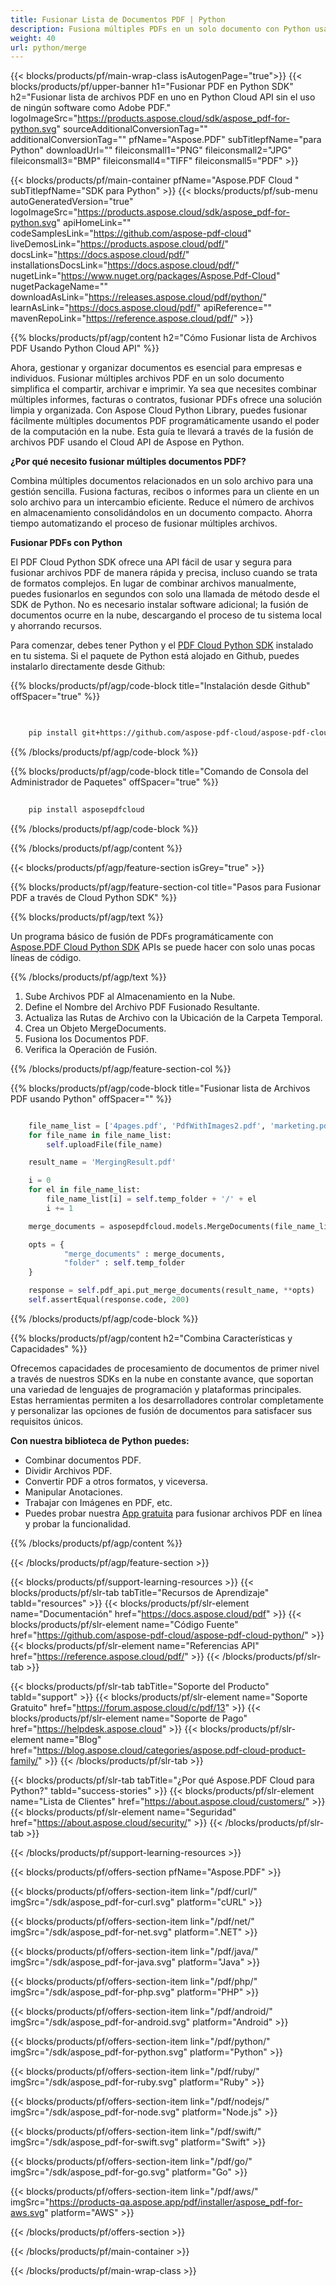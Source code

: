 ```yaml
---
title: Fusionar Lista de Documentos PDF | Python
description: Fusiona múltiples PDFs en un solo documento con Python usando Aspose.PDF Cloud SDK.
weight: 40
url: python/merge
---
```


{{< blocks/products/pf/main-wrap-class isAutogenPage="true">}}
{{< blocks/products/pf/upper-banner h1="Fusionar PDF en Python SDK" h2="Fusionar lista de archivos PDF en uno en Python Cloud API sin el uso de ningún software como Adobe PDF." logoImageSrc="https://products.aspose.cloud/sdk/aspose_pdf-for-python.svg" sourceAdditionalConversionTag="" additionalConversionTag="" pfName="Aspose.PDF" subTitlepfName="para Python" downloadUrl="" fileiconsmall1="PNG" fileiconsmall2="JPG" fileiconsmall3="BMP" fileiconsmall4="TIFF" fileiconsmall5="PDF" >}}

{{< blocks/products/pf/main-container pfName="Aspose.PDF Cloud " subTitlepfName="SDK para Python" >}}
{{< blocks/products/pf/sub-menu autoGeneratedVersion="true" logoImageSrc="https://products.aspose.cloud/sdk/aspose_pdf-for-python.svg" apiHomeLink="" codeSamplesLink="https://github.com/aspose-pdf-cloud" liveDemosLink="https://products.aspose.cloud/pdf/" docsLink="https://docs.aspose.cloud/pdf/" installationsDocsLink="https://docs.aspose.cloud/pdf/" nugetLink="https://www.nuget.org/packages/Aspose.Pdf-Cloud" nugetPackageName="" downloadAsLink="https://releases.aspose.cloud/pdf/python/" learnAsLink="https://docs.aspose.cloud/pdf/" apiReference="" mavenRepoLink="https://reference.aspose.cloud/pdf/" >}}

{{% blocks/products/pf/agp/content h2="Cómo Fusionar lista de Archivos PDF Usando Python Cloud API" %}}

Ahora, gestionar y organizar documentos es esencial para empresas e individuos. Fusionar múltiples archivos PDF en un solo documento simplifica el compartir, archivar e imprimir. Ya sea que necesites combinar múltiples informes, facturas o contratos, fusionar PDFs ofrece una solución limpia y organizada. Con Aspose Cloud Python Library, puedes fusionar fácilmente múltiples documentos PDF programáticamente usando el poder de la computación en la nube. Esta guía te llevará a través de la fusión de archivos PDF usando el Cloud API de Aspose en Python.

**¿Por qué necesito fusionar múltiples documentos PDF?**

Combina múltiples documentos relacionados en un solo archivo para una gestión sencilla. Fusiona facturas, recibos o informes para un cliente en un solo archivo para un intercambio eficiente. Reduce el número de archivos en almacenamiento consolidándolos en un documento compacto. Ahorra tiempo automatizando el proceso de fusionar múltiples archivos.

**Fusionar PDFs con Python**

El PDF Cloud Python SDK ofrece una API fácil de usar y segura para fusionar archivos PDF de manera rápida y precisa, incluso cuando se trata de formatos complejos. En lugar de combinar archivos manualmente, puedes fusionarlos en segundos con solo una llamada de método desde el SDK de Python. No es necesario instalar software adicional; la fusión de documentos ocurre en la nube, descargando el proceso de tu sistema local y ahorrando recursos.

Para comenzar, debes tener Python y el [PDF Cloud Python SDK](https://pypi.org/project/asposepdfcloud/) instalado en tu sistema.
Si el paquete de Python está alojado en Github, puedes instalarlo directamente desde Github:

{{% blocks/products/pf/agp/code-block title="Instalación desde Github" offSpacer="true" %}}

```bash

     
    pip install git+https://github.com/aspose-pdf-cloud/aspose-pdf-cloud-python.git


```

{{% /blocks/products/pf/agp/code-block %}}

{{% blocks/products/pf/agp/code-block title="Comando de Consola del Administrador de Paquetes" offSpacer="true" %}}

```bash
     
    pip install asposepdfcloud

```

{{% /blocks/products/pf/agp/code-block %}}

{{% /blocks/products/pf/agp/content %}}

{{< blocks/products/pf/agp/feature-section isGrey="true" >}}

{{% blocks/products/pf/agp/feature-section-col title="Pasos para Fusionar PDF a través de Cloud Python SDK" %}}

{{% blocks/products/pf/agp/text %}}

Un programa básico de fusión de PDFs programáticamente con
[Aspose.PDF Cloud Python SDK](https://products.aspose.cloud/pdf/python/)
APIs se puede hacer con solo unas pocas líneas de código.

{{% /blocks/products/pf/agp/text %}}

1. Sube Archivos PDF al Almacenamiento en la Nube.
1. Define el Nombre del Archivo PDF Fusionado Resultante.
1. Actualiza las Rutas de Archivo con la Ubicación de la Carpeta Temporal.
1. Crea un Objeto MergeDocuments.
1. Fusiona los Documentos PDF.
1. Verifica la Operación de Fusión.

{{% /blocks/products/pf/agp/feature-section-col %}}

{{% blocks/products/pf/agp/code-block title="Fusionar lista de Archivos PDF usando Python" offSpacer="" %}}

```python

	file_name_list = ['4pages.pdf', 'PdfWithImages2.pdf', 'marketing.pdf']
	for file_name in file_name_list:
		self.uploadFile(file_name)

	result_name = 'MergingResult.pdf'

	i = 0
	for el in file_name_list:
		file_name_list[i] = self.temp_folder + '/' + el
		i += 1

	merge_documents = asposepdfcloud.models.MergeDocuments(file_name_list)

	opts = {
			"merge_documents" : merge_documents,
			"folder" : self.temp_folder
	}

	response = self.pdf_api.put_merge_documents(result_name, **opts)
	self.assertEqual(response.code, 200)
```

{{% /blocks/products/pf/agp/code-block %}}

{{% blocks/products/pf/agp/content h2="Combina Características y Capacidades" %}}

Ofrecemos capacidades de procesamiento de documentos de primer nivel a través de nuestros SDKs en la nube en constante avance, que soportan una variedad de lenguajes de programación y plataformas principales. Estas herramientas permiten a los desarrolladores controlar completamente y personalizar las opciones de fusión de documentos para satisfacer sus requisitos únicos.

**Con nuestra biblioteca de Python puedes:**

+ Combinar documentos PDF.
+ Dividir Archivos PDF.
+ Convertir PDF a otros formatos, y viceversa.
+ Manipular Anotaciones.
+ Trabajar con Imágenes en PDF, etc.
+ Puedes probar nuestra [App gratuita](https://products.aspose.app/pdf/merger) para fusionar archivos PDF en línea y probar la funcionalidad.

{{% /blocks/products/pf/agp/content %}}

{{< /blocks/products/pf/agp/feature-section >}}

{{< blocks/products/pf/support-learning-resources >}}
{{< blocks/products/pf/slr-tab tabTitle="Recursos de Aprendizaje" tabId="resources" >}}
{{< blocks/products/pf/slr-element name="Documentación" href="https://docs.aspose.cloud/pdf" >}}
{{< blocks/products/pf/slr-element name="Código Fuente" href="https://github.com/aspose-pdf-cloud/aspose-pdf-cloud-python/" >}}
{{< blocks/products/pf/slr-element name="Referencias API" href="https://reference.aspose.cloud/pdf/" >}}
{{< /blocks/products/pf/slr-tab >}}

{{< blocks/products/pf/slr-tab tabTitle="Soporte del Producto" tabId="support" >}}
{{< blocks/products/pf/slr-element name="Soporte Gratuito" href="https://forum.aspose.cloud/c/pdf/13" >}}
{{< blocks/products/pf/slr-element name="Soporte de Pago" href="https://helpdesk.aspose.cloud" >}}
{{< blocks/products/pf/slr-element name="Blog" href="https://blog.aspose.cloud/categories/aspose.pdf-cloud-product-family/" >}}
{{< /blocks/products/pf/slr-tab >}}

{{< blocks/products/pf/slr-tab tabTitle="¿Por qué Aspose.PDF Cloud para Python?" tabId="success-stories" >}}
{{< blocks/products/pf/slr-element name="Lista de Clientes" href="https://about.aspose.cloud/customers/" >}}
{{< blocks/products/pf/slr-element name="Seguridad" href="https://about.aspose.cloud/security/" >}}
{{< /blocks/products/pf/slr-tab >}}

{{< /blocks/products/pf/support-learning-resources >}}

{{< blocks/products/pf/offers-section pfName="Aspose.PDF" >}}

{{< blocks/products/pf/offers-section-item link="/pdf/curl/" imgSrc="/sdk/aspose_pdf-for-curl.svg" platform="cURL" >}}

{{< blocks/products/pf/offers-section-item link="/pdf/net/" imgSrc="/sdk/aspose_pdf-for-net.svg" platform=".NET" >}}

{{< blocks/products/pf/offers-section-item link="/pdf/java/" imgSrc="/sdk/aspose_pdf-for-java.svg" platform="Java" >}}

{{< blocks/products/pf/offers-section-item link="/pdf/php/" imgSrc="/sdk/aspose_pdf-for-php.svg" platform="PHP" >}}

{{< blocks/products/pf/offers-section-item link="/pdf/android/" imgSrc="/sdk/aspose_pdf-for-android.svg" platform="Android" >}}

{{< blocks/products/pf/offers-section-item link="/pdf/python/" imgSrc="/sdk/aspose_pdf-for-python.svg" platform="Python" >}}

{{< blocks/products/pf/offers-section-item link="/pdf/ruby/" imgSrc="/sdk/aspose_pdf-for-ruby.svg" platform="Ruby" >}}

{{< blocks/products/pf/offers-section-item link="/pdf/nodejs/" imgSrc="/sdk/aspose_pdf-for-node.svg" platform="Node.js" >}}

{{< blocks/products/pf/offers-section-item link="/pdf/swift/" imgSrc="/sdk/aspose_pdf-for-swift.svg" platform="Swift" >}}

{{< blocks/products/pf/offers-section-item link="/pdf/go/" imgSrc="/sdk/aspose_pdf-for-go.svg" platform="Go" >}}

{{< blocks/products/pf/offers-section-item link="/pdf/aws/" imgSrc="https://products-qa.aspose.app/pdf/installer/aspose_pdf-for-aws.svg" platform="AWS" >}}

{{< /blocks/products/pf/offers-section >}}

<!-- aboutfile Ends -->

{{< /blocks/products/pf/main-container >}}

{{< /blocks/products/pf/main-wrap-class >}}
